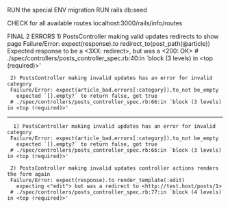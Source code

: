 
RUN the special ENV migration
RUN rails db:seed

CHECK for all available routes
     localhost:3000/rails/info/routes


FINAL 2 ERRORS
     1) PostsController making valid updates redirects to show page
     Failure/Error: expect(response).to redirect_to(post_path(@article))
       Expected response to be a <3XX: redirect>, but was a <200: OK>
     # ./spec/controllers/posts_controller_spec.rb:40:in `block (3 levels) in <top (required)>'

     2) PostsController making invalid updates has an error for invalid category
     Failure/Error: expect(article_bad.errors[:category]).to_not be_empty
       expected `[].empty?` to return false, got true
     # ./spec/controllers/posts_controller_spec.rb:66:in `block (3 levels) in <top (required)>'

----------------------

      1) PostsController making invalid updates has an error for invalid category
     Failure/Error: expect(article_bad.errors[:category]).to_not be_empty
       expected `[].empty?` to return false, got true
     # ./spec/controllers/posts_controller_spec.rb:66:in `block (3 levels) in <top (required)>'

     2) PostsController making invalid updates controller actions renders the form again
     Failure/Error: expect(response).to render_template(:edit)
       expecting <"edit"> but was a redirect to <http://test.host/posts/1>
     # ./spec/controllers/posts_controller_spec.rb:77:in `block (4 levels) in <top (required)>'



